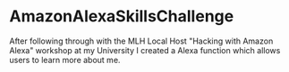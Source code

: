 # AmazonAlexaSkillsChallenge
After following through with the MLH Local Host "Hacking with Amazon Alexa" workshop at my University I created a Alexa function which allows users to learn more about me.
